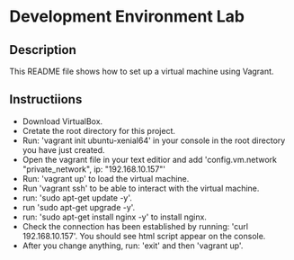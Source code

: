 # Development Environment Lab

## Description
This README file shows how to set up a virtual machine using Vagrant.

## Instructiions

* Download VirtualBox.
* Cretate the root directory for this project.
* Run: 'vagrant init ubuntu-xenial64' in your console in the root directory you have just created.
* Open the vagrant file in your text editior  and add 'config.vm.network "private_network", ip: "192.168.10.157"'
* Run: 'vagrant up' to load the virtual machine.
* Run 'vagrant ssh' to be able to interact with the virtual machine.
* run: 'sudo apt-get update -y'.
* run 'sudo apt-get upgrade -y'.
* run: 'sudo apt-get install nginx -y' to install nginx.
* Check the connection has been established by running: 'curl 192.168.10.157'. You should see html script appear on the console.
* After you change anything, run: 'exit' and then 'vagrant up'.
